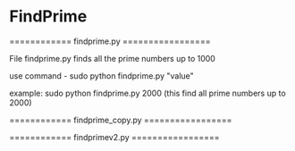 # FindPrime

============ findprime.py =================

File findprime.py finds all the prime numbers up to 1000 

use command - sudo python findprime.py "value"

example: sudo python findprime.py 2000 (this find all prime numbers up to 2000)

============ findprime_copy.py =================

============ findprimev2.py =================
